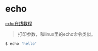 echo
===

[`echo`在线教程](https://arthas.aliyun.com/doc/arthas-tutorials.html?language=cn&id=command-echo)

> 打印参数，和linux里的echo命令类似。


```bash
$ echo 'hello'
```